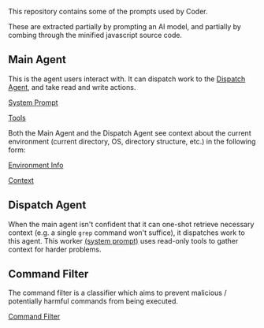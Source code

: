 This repository contains some of the prompts used by Coder.

These are extracted partially by prompting an AI model, and partially by combing through the minified javascript source code.

## Main Agent
This is the agent users interact with. It can dispatch work to the [Dispatch Agent](#dispatch-agent), and take read and write actions.

[System Prompt](/system_prompt.md)

[Tools](/tools.json)

Both the Main Agent and the Dispatch Agent see context about the current environment (current directory, OS, directory structure, etc.) in the following form:

[Environment Info](/env.md)

[Context](/context.md)

## Dispatch Agent
When the main agent isn't confident that it can one-shot retrieve necessary context (e.g. a single `grep` command won't suffice), it dispatches work to this agent. This worker [(system prompt)](/dispatch_agent.md) uses read-only tools to gather context for harder problems.

## Command Filter
The command filter is a classifier which aims to prevent malicious / potentially harmful commands from being executed.

[Command Filter](/command_filter.md)
